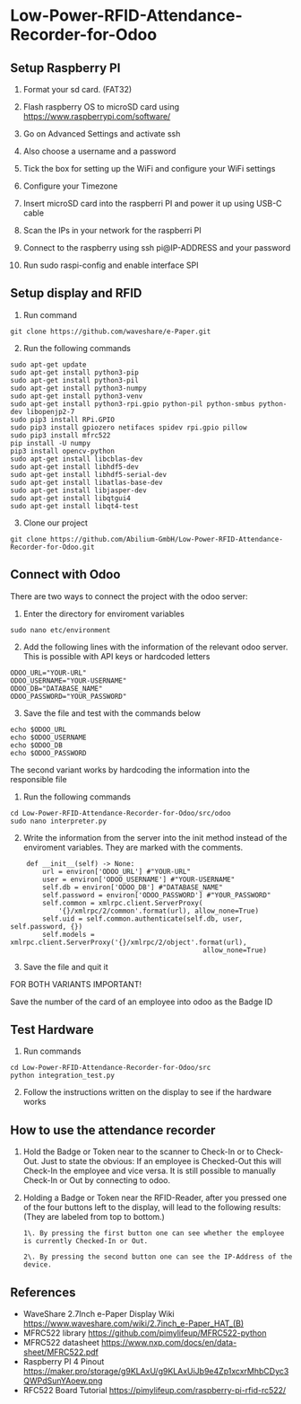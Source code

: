 # Low-Power-RFID-Attendance-Recorder-for-Odoo

## Setup Raspberry PI

1. Format your sd card. (FAT32)
2. Flash raspberry OS to microSD card using https://www.raspberrypi.com/software/
3. Go on Advanced Settings and activate ssh
4. Also choose a username and a password
5. Tick the box for setting up the WiFi and configure your WiFi settings
6. Configure your Timezone



7. Insert microSD card into the raspberri PI and power it up using USB-C cable
8. Scan the IPs in your network for the raspberri PI
9. Connect to the raspberry using ssh pi@IP-ADDRESS and your password
10. Run sudo raspi-config and enable interface SPI


## Setup display and RFID

1. Run command

```
git clone https://github.com/waveshare/e-Paper.git
```

2. Run the following commands

```
sudo apt-get update
sudo apt-get install python3-pip
sudo apt-get install python3-pil
sudo apt-get install python3-numpy
sudo apt-get install python3-venv
sudo apt-get install python3-rpi.gpio python-pil python-smbus python-dev libopenjp2-7
sudo pip3 install RPi.GPIO
sudo pip3 install gpiozero netifaces spidev rpi.gpio pillow
sudo pip3 install mfrc522
pip install -U numpy
pip3 install opencv-python 
sudo apt-get install libcblas-dev
sudo apt-get install libhdf5-dev
sudo apt-get install libhdf5-serial-dev
sudo apt-get install libatlas-base-dev
sudo apt-get install libjasper-dev 
sudo apt-get install libqtgui4 
sudo apt-get install libqt4-test
```

3. Clone our project

```
git clone https://github.com/Abilium-GmbH/Low-Power-RFID-Attendance-Recorder-for-Odoo.git
```

## Connect with Odoo

There are two ways to connect the project with the odoo server:

1. Enter the directory for enviroment variables

```
sudo nano etc/environment
```

2. Add the following lines with the information of the relevant odoo server. This is possible with API keys or hardcoded letters

```
ODOO_URL="YOUR-URL"
ODOO_USERNAME="YOUR-USERNAME"
ODOO_DB="DATABASE_NAME"
ODOO_PASSWORD="YOUR_PASSWORD"
```

3. Save the file and test with the commands below

```
echo $ODOO_URL
echo $ODOO_USERNAME
echo $ODOO_DB
echo $ODOO_PASSWORD
```

The second variant works by hardcoding the information into the responsible file

1. Run the following commands

```
cd Low-Power-RFID-Attendance-Recorder-for-Odoo/src/odoo
sudo nano interpreter.py
```

2. Write the information from the server into the init method instead of the enviroment variables. They are marked with the comments.

```
    def __init__(self) -> None:
        url = environ['ODOO_URL'] #"YOUR-URL"
        user = environ['ODOO_USERNAME'] #"YOUR-USERNAME"
        self.db = environ['ODOO_DB'] #"DATABASE_NAME"
        self.password = environ['ODOO_PASSWORD'] #"YOUR_PASSWORD"
        self.common = xmlrpc.client.ServerProxy(
            '{}/xmlrpc/2/common'.format(url), allow_none=True)
        self.uid = self.common.authenticate(self.db, user, self.password, {})
        self.models = xmlrpc.client.ServerProxy('{}/xmlrpc/2/object'.format(url),
                                                allow_none=True) 
```

3. Save the file and quit it

FOR BOTH VARIANTS IMPORTANT!

Save the number of the card of an employee into odoo as the Badge ID

## Test Hardware

1. Run commands

```
cd Low-Power-RFID-Attendance-Recorder-for-Odoo/src
python integration_test.py
```

2. Follow the instructions written on the display to see if the hardware works

## How to use the attendance recorder

1. Hold the Badge or Token near to the scanner to Check-In or to Check-Out. Just to state the obvious: If an employee is Checked-Out this will Check-In the employee and vice versa. It is still possible to manually Check-In or Out by connecting to odoo.
2. Holding a Badge or Token near the RFID-Reader, after you pressed one of the four buttons left to the display, will lead to the following results: (They are labeled from top to bottom.)

       1\. By pressing the first button one can see whether the employee is currently Checked-In or Out.

       2\. By pressing the second button one can see the IP-Address of the device.

## References

* WaveShare 2.7Inch e-Paper Display Wiki https://www.waveshare.com/wiki/2.7inch_e-Paper_HAT_(B)
* MFRC522 library https://github.com/pimylifeup/MFRC522-python
* MFRC522 datasheet https://www.nxp.com/docs/en/data-sheet/MFRC522.pdf
* Raspberry PI 4 Pinout https://maker.pro/storage/g9KLAxU/g9KLAxUiJb9e4Zp1xcxrMhbCDyc3QWPdSunYAoew.png
* RFC522 Board Tutorial https://pimylifeup.com/raspberry-pi-rfid-rc522/